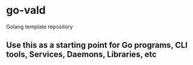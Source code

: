 # go-vald
Golang template repository

## Use this as a starting point for Go programs, CLI tools, Services, Daemons, Libraries, etc

